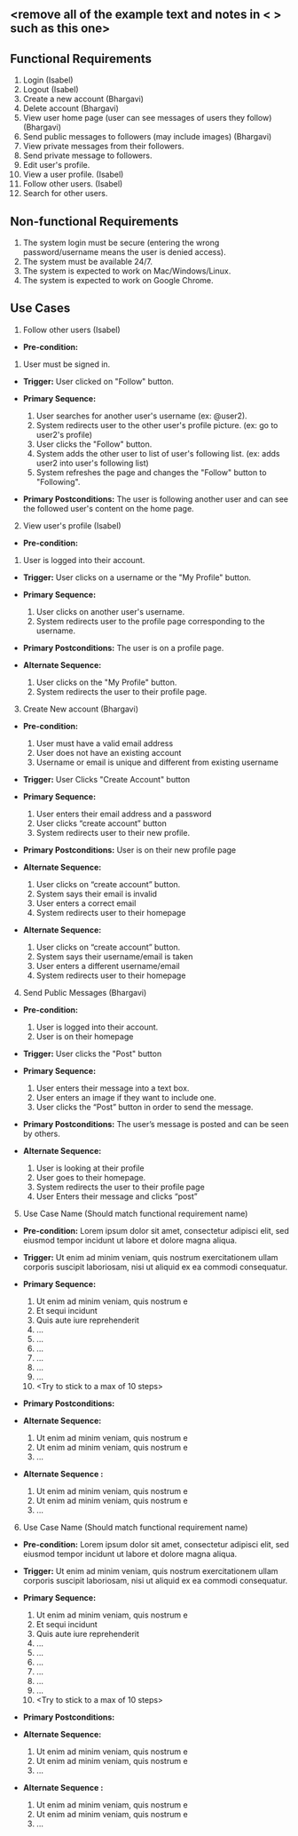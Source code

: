 ## <remove all of the example text and notes in < > such as this one>

## Functional Requirements

1. Login (Isabel)
2. Logout (Isabel)
3. Create a new account (Bhargavi)
4. Delete account (Bhargavi)
5. View user home page (user can see messages of users they follow) (Bhargavi)
6. Send public messages to followers (may include images) (Bhargavi)
7. View private messages from their followers.
8. Send private message to followers.
9. Edit user's profile.
10. View a user profile. (Isabel)
11. Follow other users. (Isabel)
12. Search for other users.

## Non-functional Requirements

1. The system login must be secure (entering the wrong password/username means the user is denied access).
2. The system must be available 24/7.
3. The system is expected to work on Mac/Windows/Linux.
4. The system is expected to work on Google Chrome.

## Use Cases

1. Follow other users (Isabel)
- **Pre-condition:**
1. User must be signed in.

- **Trigger:**
User clicked on "Follow" button.

- **Primary Sequence:**
  
  1. User searches for another user's username (ex: @user2).
  2. System redirects user to the other user's profile picture. (ex: go to user2's profile)
  3. User clicks the "Follow" button.
  4. System adds the other user to list of user's following list. (ex: adds user2 into user's following list)
  5. System refreshes the page and changes the "Follow" button to "Following".

- **Primary Postconditions:**
The user is following another user and can see the followed user's content on the home page.

2. View user's profile (Isabel)
- **Pre-condition:** 
1. User is logged into their account.

- **Trigger:** 
User clicks on a username or the "My Profile" button.

- **Primary Sequence:**
  
  1. User clicks on another user's username.
  2. System redirects user to the profile page corresponding to the username.

- **Primary Postconditions:** 
The user is on a profile page.

- **Alternate Sequence:** 
  
  1. User clicks on the "My Profile" button.
  2. System redirects the user to their profile page.

3. Create New account (Bhargavi)
- **Pre-condition:** 
  1. User must have a valid email address
  2. User does not have an existing account
  3. Username or email is unique and different from existing username

- **Trigger:** 
  User Clicks "Create Account" button

- **Primary Sequence:**
  
  1. User enters their email address and a password
  2. User clicks “create account” button
  3. System redirects user to their new profile.

- **Primary Postconditions:**
  User is on their new profile page

- **Alternate Sequence:** 
  1. User clicks on “create account” button.
  2. System says their email is invalid
  3. User enters a correct email
  4. System redirects user to their homepage

- **Alternate Sequence:** 
  1. User clicks on “create account” button.
  2. System says their username/email is taken
  3. User enters a different username/email
  4. System redirects user to their homepage

4. Send Public Messages (Bhargavi)
- **Pre-condition:**
  1. User is logged into their account.
  2. User is on their homepage

- **Trigger:** 
  User clicks the "Post" button

- **Primary Sequence:**
  
  1. User enters their message into a text box.
  2. User enters an image if they want to include one.
  3. User clicks the “Post” button in order to send the message.


- **Primary Postconditions:** 
  The user’s message is posted and can be seen by others.

- **Alternate Sequence:** 
  1. User is looking at their profile
  2. User goes to their homepage.
  3. System redirects the user to their profile page
  4. User Enters their message and clicks “post”


5. Use Case Name (Should match functional requirement name)
- **Pre-condition:** <can be a list or short description> Lorem ipsum dolor sit amet, consectetur adipisci elit, sed eiusmod tempor incidunt ut labore et dolore magna aliqua.

- **Trigger:** <can be a list or short description> Ut enim ad minim veniam, quis nostrum exercitationem ullam corporis suscipit laboriosam, nisi ut aliquid ex ea commodi consequatur. 

- **Primary Sequence:**
  
  1. Ut enim ad minim veniam, quis nostrum e
  2. Et sequi incidunt 
  3. Quis aute iure reprehenderit
  4. ... 
  5. ...
  6. ...
  7. ...
  8. ...
  9. ...
  10. <Try to stick to a max of 10 steps>

- **Primary Postconditions:** <can be a list or short description> 

- **Alternate Sequence:** <you can have more than one alternate sequence to describe multiple issues that may arise>
  
  1. Ut enim ad minim veniam, quis nostrum e
  2. Ut enim ad minim veniam, quis nostrum e
  3. ...

- **Alternate Sequence <optional>:** <you can have more than one alternate sequence to describe multiple issues that may arise>
  
  1. Ut enim ad minim veniam, quis nostrum e
  2. Ut enim ad minim veniam, quis nostrum e
  3. ...

6. Use Case Name (Should match functional requirement name)
- **Pre-condition:** <can be a list or short description> Lorem ipsum dolor sit amet, consectetur adipisci elit, sed eiusmod tempor incidunt ut labore et dolore magna aliqua.

- **Trigger:** <can be a list or short description> Ut enim ad minim veniam, quis nostrum exercitationem ullam corporis suscipit laboriosam, nisi ut aliquid ex ea commodi consequatur. 

- **Primary Sequence:**
  
  1. Ut enim ad minim veniam, quis nostrum e
  2. Et sequi incidunt 
  3. Quis aute iure reprehenderit
  4. ... 
  5. ...
  6. ...
  7. ...
  8. ...
  9. ...
  10. <Try to stick to a max of 10 steps>

- **Primary Postconditions:** <can be a list or short description> 

- **Alternate Sequence:** <you can have more than one alternate sequence to describe multiple issues that may arise>
  
  1. Ut enim ad minim veniam, quis nostrum e
  2. Ut enim ad minim veniam, quis nostrum e
  3. ...

- **Alternate Sequence <optional>:** <you can have more than one alternate sequence to describe multiple issues that may arise>
  
  1. Ut enim ad minim veniam, quis nostrum e
  2. Ut enim ad minim veniam, quis nostrum e
  3. ...

